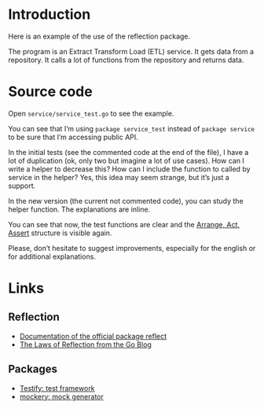 # Introduction

Here is an example of the use of the reflection package.

The program is an Extract Transform Load (ETL) service.
It gets data from a repository.
It calls a lot of functions from the repository and returns data. 

# Source code

Open `service/service_test.go` to see the example.

You can see that I’m using `package service_test` instead of `package service` to be sure that I’m accessing public API.

In the initial tests (see the commented code at the end of the file), I have a lot of duplication (ok, only two but imagine a lot of use cases).
How can I write a helper to decrease this?
How can I include the function to called by service in the helper?
Yes, this idea may seem strange, but it’s just a support.

In the new version (the current not commented code), you can study the helper function.
The explanations are inline.

You can see that now, the test functions are clear and the [Arrange, Act, Assert](https://www.qwant.com/?q=arrange+act+assert) structure is visible again.

Please, don’t hesitate to suggest improvements, especially for the english or for additional explanations.

# Links

## Reflection

* [Documentation of the official package reflect](https://golang.org/pkg/reflect/)
* [The Laws of Reflection from the Go Blog](https://blog.golang.org/laws-of-reflection)

## Packages

* [Testify: test framework](https://github.com/stretchr/testify)
* [mockery: mock generator](https://github.com/vektra/mockery)